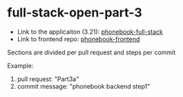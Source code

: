 # full-stack-open-part-3

* Link to the applicaiton (3.21): [phonebook-full-stack](https://phonebook-backend-mm.fly.dev/)
* Link to frontend repo: [phonebook-frontend](https://github.com/MiMa6/full-stack-open/tree/main/part2/phonebook)
<p>Sections are divided per pull request and steps per commit</p>
<p>Example:</p>
<ol>
  <li>pull request: "Part3a"</li>
  <li>commit message: "phonebook backend step1"</li>
</ol>
